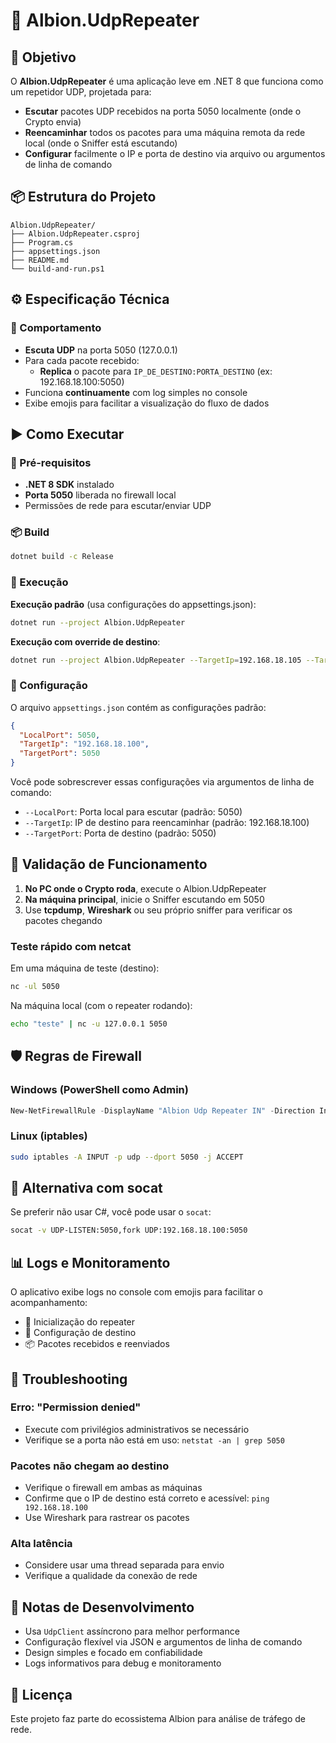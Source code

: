 # 📘 Albion.UdpRepeater

## 🎯 Objetivo

O **Albion.UdpRepeater** é uma aplicação leve em .NET 8 que funciona como um repetidor UDP, projetada para:

- **Escutar** pacotes UDP recebidos na porta 5050 localmente (onde o Crypto envia)
- **Reencaminhar** todos os pacotes para uma máquina remota da rede local (onde o Sniffer está escutando)
- **Configurar** facilmente o IP e porta de destino via arquivo ou argumentos de linha de comando

## 📦 Estrutura do Projeto

```
Albion.UdpRepeater/
├── Albion.UdpRepeater.csproj
├── Program.cs
├── appsettings.json
├── README.md
└── build-and-run.ps1
```

## ⚙️ Especificação Técnica

### 🔄 Comportamento

- **Escuta UDP** na porta 5050 (127.0.0.1)
- Para cada pacote recebido:
  - **Replica** o pacote para `IP_DE_DESTINO:PORTA_DESTINO` (ex: 192.168.18.100:5050)
- Funciona **continuamente** com log simples no console
- Exibe emojis para facilitar a visualização do fluxo de dados

## ▶️ Como Executar

### 🔧 Pré-requisitos

- **.NET 8 SDK** instalado
- **Porta 5050** liberada no firewall local
- Permissões de rede para escutar/enviar UDP

### 📦 Build

```bash
dotnet build -c Release
```

### 🚀 Execução

**Execução padrão** (usa configurações do appsettings.json):

```bash
dotnet run --project Albion.UdpRepeater
```

**Execução com override de destino**:

```bash
dotnet run --project Albion.UdpRepeater --TargetIp=192.168.18.105 --TargetPort=5050
```

### 🔧 Configuração

O arquivo `appsettings.json` contém as configurações padrão:

```json
{
  "LocalPort": 5050,
  "TargetIp": "192.168.18.100",
  "TargetPort": 5050
}
```

Você pode sobrescrever essas configurações via argumentos de linha de comando:

- `--LocalPort`: Porta local para escutar (padrão: 5050)
- `--TargetIp`: IP de destino para reencaminhar (padrão: 192.168.18.100)
- `--TargetPort`: Porta de destino (padrão: 5050)

## 🧪 Validação de Funcionamento

1. **No PC onde o Crypto roda**, execute o Albion.UdpRepeater
2. **Na máquina principal**, inicie o Sniffer escutando em 5050
3. Use **tcpdump**, **Wireshark** ou seu próprio sniffer para verificar os pacotes chegando

### Teste rápido com netcat

Em uma máquina de teste (destino):
```bash
nc -ul 5050
```

Na máquina local (com o repeater rodando):
```bash
echo "teste" | nc -u 127.0.0.1 5050
```

## 🛡️ Regras de Firewall

### Windows (PowerShell como Admin)

```powershell
New-NetFirewallRule -DisplayName "Albion Udp Repeater IN" -Direction Inbound -Protocol UDP -LocalPort 5050 -Action Allow
```

### Linux (iptables)

```bash
sudo iptables -A INPUT -p udp --dport 5050 -j ACCEPT
```

## 🔄 Alternativa com socat

Se preferir não usar C#, você pode usar o `socat`:

```bash
socat -v UDP-LISTEN:5050,fork UDP:192.168.18.100:5050
```

## 📊 Logs e Monitoramento

O aplicativo exibe logs no console com emojis para facilitar o acompanhamento:

- 🔁 Inicialização do repeater
- 📡 Configuração de destino
- 📦 Pacotes recebidos e reenviados

## 🚨 Troubleshooting

### Erro: "Permission denied"
- Execute com privilégios administrativos se necessário
- Verifique se a porta não está em uso: `netstat -an | grep 5050`

### Pacotes não chegam ao destino
- Verifique o firewall em ambas as máquinas
- Confirme que o IP de destino está correto e acessível: `ping 192.168.18.100`
- Use Wireshark para rastrear os pacotes

### Alta latência
- Considere usar uma thread separada para envio
- Verifique a qualidade da conexão de rede

## 📝 Notas de Desenvolvimento

- Usa `UdpClient` assíncrono para melhor performance
- Configuração flexível via JSON e argumentos de linha de comando
- Design simples e focado em confiabilidade
- Logs informativos para debug e monitoramento

## 📄 Licença

Este projeto faz parte do ecossistema Albion para análise de tráfego de rede.